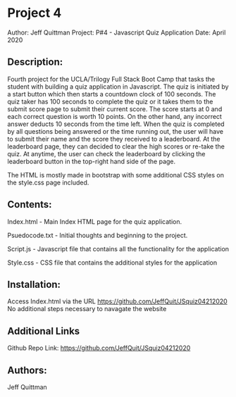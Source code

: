 # Project 4

Author: Jeff Quittman Project: P#4 - Javascript Quiz Application Date: April 2020

## Description:

Fourth project for the UCLA/Trilogy Full Stack Boot Camp that tasks the student with building a quiz application in Javascript. The quiz is initiated by a start button which then starts a countdown
clock of 100 seconds. The quiz taker has 100 seconds to complete the quiz or it takes them to the submit score page to submit their current score. The score starts at 0 and each correct question is
worth 10 points. On the other hand, any incorrect answer deducts 10 seconds from the time left. When the quiz is completed by all questions being answered or the time running out, the user will have
to submit their name and the score they received to a leaderboard. At the leaderboard page, they can decided to clear the high scores or re-take the quiz. At anytime, the user can check the
leaderboard by clicking the leaderboard button in the top-right hand side of the page.

The HTML is mostly made in bootstrap with some additional CSS styles on the style.css page included.

## Contents:

Index.html - Main Index HTML page for the quiz application.

Psuedocode.txt - Initial thoughts and beginning to the project.

Script.js - Javascript file that contains all the functionality for the application

Style.css - CSS file that contains the additional styles for the application

## Installation:

Access Index.html via the URL https://github.com/JeffQuit/JSquiz04212020 No additional steps necessary to navagate the website

## Additional Links

Github Repo Link: https://github.com/JeffQuit/JSquiz04212020

## Authors:

Jeff Quittman

